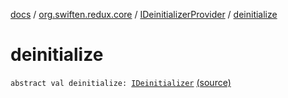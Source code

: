[docs](../../index.md) / [org.swiften.redux.core](../index.md) / [IDeinitializerProvider](index.md) / [deinitialize](./deinitialize.md)

# deinitialize

`abstract val deinitialize: `[`IDeinitializer`](../-i-deinitializer.md) [(source)](https://github.com/protoman92/KotlinRedux/tree/master/common/common-core/src/main/kotlin/org/swiften/redux/core/Core.kt#L71)